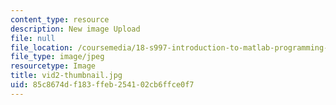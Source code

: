 ```yaml
---
content_type: resource
description: New image Upload
file: null
file_location: /coursemedia/18-s997-introduction-to-matlab-programming-fall-2011/85c8674df183ffeb254102cb6ffce0f7_vid2-thumbnail.jpg
file_type: image/jpeg
resourcetype: Image
title: vid2-thumbnail.jpg
uid: 85c8674d-f183-ffeb-2541-02cb6ffce0f7
---
```

